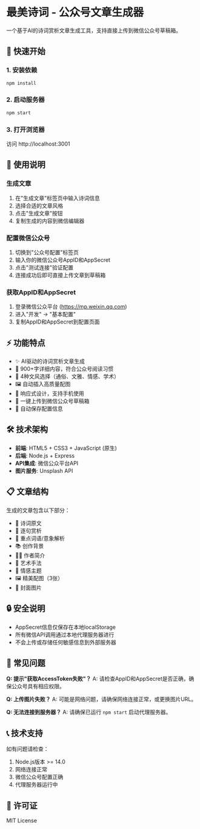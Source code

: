 # 最美诗词 - 公众号文章生成器

一个基于AI的诗词赏析文章生成工具，支持直接上传到微信公众号草稿箱。

## 🚀 快速开始

### 1. 安装依赖
```bash
npm install
```

### 2. 启动服务器
```bash
npm start
```

### 3. 打开浏览器
访问 http://localhost:3001

## 📱 使用说明

### 生成文章
1. 在"生成文章"标签页中输入诗词信息
2. 选择合适的文章风格
3. 点击"生成文章"按钮
4. 复制生成的内容到微信编辑器

### 配置微信公众号
1. 切换到"公众号配置"标签页
2. 输入你的微信公众号AppID和AppSecret
3. 点击"测试连接"验证配置
4. 连接成功后即可直接上传文章到草稿箱

### 获取AppID和AppSecret
1. 登录微信公众平台 (https://mp.weixin.qq.com)
2. 进入"开发" → "基本配置"
3. 复制AppID和AppSecret到配置页面

## ⚡ 功能特点

- ✨ AI驱动的诗词赏析文章生成
- 📝 900+字详细内容，符合公众号阅读习惯
- 🎨 4种文风选择（通俗、文雅、情感、学术）
- 🖼️ 自动插入高质量配图
- 📱 响应式设计，支持手机使用
- 🚀 一键上传到微信公众号草稿箱
- 💾 自动保存配置信息

## 🛠️ 技术架构

- **前端**: HTML5 + CSS3 + JavaScript (原生)
- **后端**: Node.js + Express
- **API集成**: 微信公众平台API
- **图片服务**: Unsplash API

## 📋 文章结构

生成的文章包含以下部分：
- 📖 诗词原文
- 🎯 逐句赏析  
- 🌟 重点词语/意象解析
- 📚 创作背景
- 👨‍🎨 作者简介
- 🎨 艺术手法
- 💭 情感主题
- 🖼️ 精美配图（3张）
- 📸 封面图片

## 🔒 安全说明

- AppSecret信息仅保存在本地localStorage
- 所有微信API调用通过本地代理服务器进行
- 不会上传或存储任何敏感信息到外部服务器

## 🐛 常见问题

**Q: 提示"获取AccessToken失败"？**
A: 请检查AppID和AppSecret是否正确，确保公众号具有相应权限。

**Q: 上传图片失败？**
A: 可能是网络问题，请确保网络连接正常，或更换图片URL。

**Q: 无法连接到服务器？**
A: 请确保已运行 `npm start` 启动代理服务器。

## 📞 技术支持

如有问题请检查：
1. Node.js版本 >= 14.0
2. 网络连接正常
3. 微信公众号配置正确
4. 代理服务器运行中

## 📄 许可证

MIT License